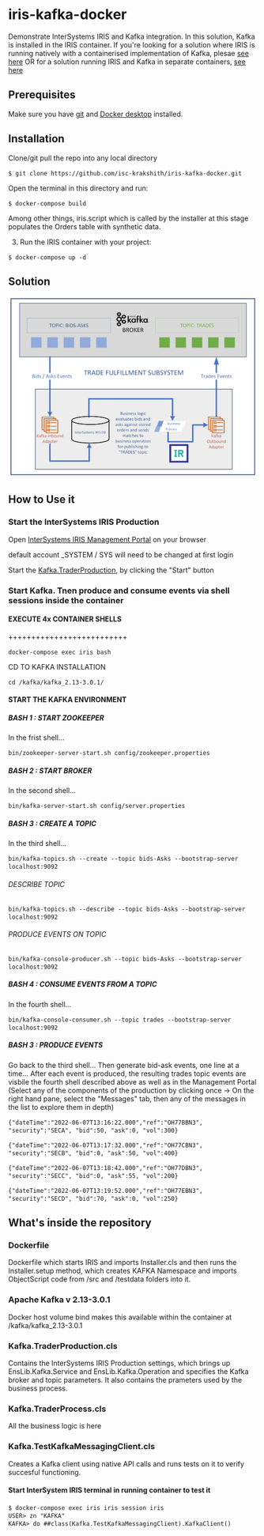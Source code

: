# iris-kafka-docker
Demonstrate InterSystems IRIS and Kafka integration. In this solution, Kafka is installed in the IRIS container. If you're looking for a solution where IRIS is running natively with a containerised implementation of Kafka, plesae [see here](https://github.com/isc-krakshith/iris-native-kafka-docker) OR for a solution running IRIS and Kafka in separate containers, [see here](https://github.com/isc-krakshith/iris-docker-kafka-docker)

## Prerequisites
Make sure you have [git](https://git-scm.com/book/en/v2/Getting-Started-Installing-Git) and [Docker desktop](https://www.docker.com/products/docker-desktop) installed.

## Installation 

Clone/git pull the repo into any local directory

```
$ git clone https://github.com/isc-krakshith/iris-kafka-docker.git
```

Open the terminal in this directory and run:

```
$ docker-compose build
```
Among other things, iris.script which is called by the installer at this stage populates the Orders table with synthetic data.

3. Run the IRIS container with your project:

```
$ docker-compose up -d
```
## Solution
![Architecture Diagram](./Images/SolutionArchitecture.png)

## How to Use it
### Start the InterSystems IRIS Production
Open [InterSystems IRIS Management Portal](http://localhost:52773/csp/sys/UtilHome.csp) on your browser

default account _SYSTEM / SYS will need to be changed at first login

Start the [Kafka.TraderProduction](http://localhost:52773/csp/kafka/EnsPortal.ProductionConfig.zen?PRODUCTION=Kafka.TraderProduction), by clicking the "Start" button
### Start Kafka. Tnen produce and consume events via shell sessions inside the container
#### EXECUTE 4x CONTAINER SHELLS
++++++++++++++++++++++++++
```
docker-compose exec iris bash
```
CD TO KAFKA INSTALLATION
```
cd /kafka/kafka_2.13-3.0.1/
```
#### START THE KAFKA ENVIRONMENT
##### BASH 1 : START ZOOKEEPER
In the frist shell...
```
bin/zookeeper-server-start.sh config/zookeeper.properties
```
##### BASH 2 : START BROKER
In the second shell...
```
bin/kafka-server-start.sh config/server.properties
```
##### BASH 3 : CREATE A TOPIC
In the third shell...
```
bin/kafka-topics.sh --create --topic bids-Asks --bootstrap-server localhost:9092
```
###### DESCRIBE TOPIC
```
bin/kafka-topics.sh --describe --topic bids-Asks --bootstrap-server localhost:9092
```
###### PRODUCE EVENTS ON TOPIC
```
bin/kafka-console-producer.sh --topic bids-Asks --bootstrap-server localhost:9092
```
##### BASH 4 : CONSUME EVENTS FROM A TOPIC
In the fourth shell...
```
bin/kafka-console-consumer.sh --topic trades --bootstrap-server localhost:9092
```
##### BASH 3 : PRODUCE EVENTS
Go back to the third shell...
Then generate bid-ask events, one line at a time... After each event is produced, the resulting trades topic events are visbile the fourth shell described above as well as in the Management Portal (Select any of the components of the production by clicking once -> On the right hand pane, select the "Messages" tab, then any of the messages in the list to explore them in depth)
```
{"dateTime":"2022-06-07T13:16:22.000","ref":"OH77BBN3", "security":"SECA", "bid":50, "ask":0, "vol":300}
```
```
{"dateTime":"2022-06-07T13:17:32.000","ref":"OH77CBN3", "security":"SECB", "bid":0, "ask":50, "vol":400}
```
```
{"dateTime":"2022-06-07T13:18:42.000","ref":"OH77DBN3", "security":"SECC", "bid":0, "ask":55, "vol":200}
```
```
{"dateTime":"2022-06-07T13:19:52.000","ref":"OH77EBN3", "security":"SECD", "bid":70, "ask":0, "vol":250}
```
## What's inside the repository

### Dockerfile

Dockerfile which starts IRIS and imports Installer.cls and then runs the Installer.setup method, which creates KAFKA Namespace and imports ObjectScript code from /src and /testdata folders into it.
### Apache Kafka v 2.13-3.0.1
Docker host volume bind makes this available within the container at /kafka/kafka_2.13-3.0.1
### Kafka.TraderProduction.cls
Contains the InterSystems IRIS Production settings, which brings up  EnsLib.Kafka.Service and EnsLib.Kafka.Operation and specifies the Kafka broker and topic parameters. It also contains the prameters used by the business process.
### Kafka.TraderProcess.cls
All the business logic is here
### Kafka.TestKafkaMessagingClient.cls
Creates a Kafka client using native API calls and runs tests on it to verify succesful functioning.
#### Start InterSystem IRIS terminal in running container to test it
```
$ docker-compose exec iris iris session iris
USER> zn "KAFKA"
KAFKA> do ##class(Kafka.TestKafkaMessagingClient).KafkaClient()
```
